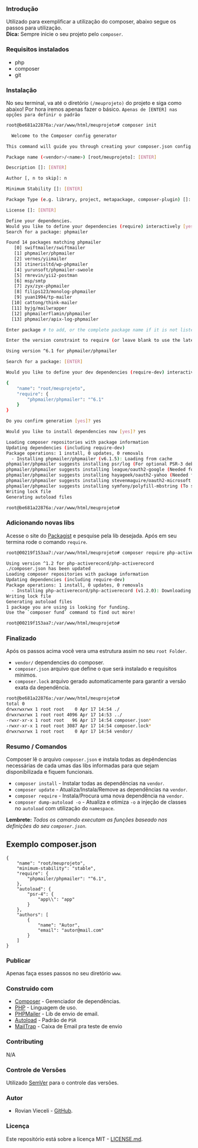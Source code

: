 ### Introdução
Utilizado para exemplificar a utilização do composer, abaixo segue os passos para utilização.<br/> **Dica:** Sempre inicie o seu projeto pelo `composer`.

### Requisitos instalados
* php
* composer
* git

### Instalação
No seu terminal, va até o diretório `(/meuprojeto)` do projeto e siga como abaixo! Por hora iremos apenas fazer o 
básico.
`Apenas de [ENTER] nas opções para definir o padrão`

````bash
root@be681a22876a:/var/www/html/meuprojeto# composer init

  Welcome to the Composer config generator

This command will guide you through creating your composer.json config.

Package name (<vendor>/<name>) [root/meuprojeto]: [ENTER]

Description []: [ENTER]

Author [, n to skip]: n

Minimum Stability []: [ENTER]

Package Type (e.g. library, project, metapackage, composer-plugin) []: [ENTER]

License []: [ENTER]

Define your dependencies.
Would you like to define your dependencies (require) interactively [yes]? yes
Search for a package: phpmailer

Found 14 packages matching phpmailer
   [0] swiftmailer/swiftmailer
   [1] phpmailer/phpmailer
   [2] vernes/yiimailer
   [3] itinerisltd/wp-phpmailer
   [4] yurunsoft/phpmailer-swoole
   [5] rmrevin/yii2-postman
   [6] msp/smtp
   [7] zyx/zyx-phpmailer
   [8] filips123/monolog-phpmailer
   [9] yuan1994/tp-mailer
  [10] cattong/think-mailer
  [11] byjg/mailwrapper
  [12] phpmailerflamin/phpmailer
  [13] phpmailer/apix-log-phpmailer

Enter package # to add, or the complete package name if it is not listed: 1

Enter the version constraint to require (or leave blank to use the latest version): [ENTER]

Using version ^6.1 for phpmailer/phpmailer

Search for a package: [ENTER]

Would you like to define your dev dependencies (require-dev) interactively [yes]? no

{
    "name": "root/meuprojeto",
    "require": {
        "phpmailer/phpmailer": "^6.1"
    }
}

Do you confirm generation [yes]? yes

Would you like to install dependencies now [yes]? yes

Loading composer repositories with package information
Updating dependencies (including require-dev)
Package operations: 1 install, 0 updates, 0 removals
  - Installing phpmailer/phpmailer (v6.1.5): Loading from cache
phpmailer/phpmailer suggests installing psr/log (For optional PSR-3 debug logging)
phpmailer/phpmailer suggests installing league/oauth2-google (Needed for Google XOAUTH2 authentication)
phpmailer/phpmailer suggests installing hayageek/oauth2-yahoo (Needed for Yahoo XOAUTH2 authentication)
phpmailer/phpmailer suggests installing stevenmaguire/oauth2-microsoft (Needed for Microsoft XOAUTH2 authentication)
phpmailer/phpmailer suggests installing symfony/polyfill-mbstring (To support UTF-8 if the Mbstring PHP extension is not enabled (^1.2))
Writing lock file
Generating autoload files

root@be681a22876a:/var/www/html/meuprojeto#
````

### Adicionando novas libs
Acesse o site do [Packagist](https://packagist.org/) e pesquise pela lib desejada. Após em seu termina rode o comando `require`.
````bash
root@00219f153aa7:/var/www/html/meuprojeto# composer require php-activerecord/php-activerecord

Using version ^1.2 for php-activerecord/php-activerecord
./composer.json has been updated
Loading composer repositories with package information
Updating dependencies (including require-dev)
Package operations: 1 install, 0 updates, 0 removals
  - Installing php-activerecord/php-activerecord (v1.2.0): Downloading (100%)
Writing lock file
Generating autoload files
1 package you are using is looking for funding.
Use the `composer fund` command to find out more!

root@00219f153aa7:/var/www/html/meuprojeto#
````

### Finalizado
Após os passos acima você vera uma estrutura assim no seu `root Folder`.

* `vendor/` dependencies do composer.
* `composer.json` arquivo que define o que será instalado e requisitos mínimos.
* `composer.lock` arquivo gerado automaticamente para garantir a versão exata da dependência.

````bash
root@be681a22876a:/var/www/html/meuprojeto#
total 0
drwxrwxrwx 1 root root    0 Apr 17 14:54 ./
drwxrwxrwx 1 root root 4096 Apr 17 14:53 ../
-rwxr-xr-x 1 root root   96 Apr 17 14:54 composer.json*
-rwxr-xr-x 1 root root 3087 Apr 17 14:54 composer.lock*
drwxrwxrwx 1 root root    0 Apr 17 14:54 vendor/
````

### Resumo / Comandos
Composer lê o arquivo `composer.json` e instala todas as depêndencias necessárias de cada umas das libs informadas para 
que sejam disponibilizada e fiquem funcionais.
* `composer install` - Instalar todas as dependências na `vendor`.
* `composer update` - Atualiza/Instala/Remove as dependências na `vendor`. 
* `composer require` - Instala/Procura uma nova dependência na `vendor`.
* `composer dump-autoload -o` - Atualiza e otimiza `-o` a injeção de classes no `autoload` com utilização do `namespace`.

**Lembrete:** *Todos os camando executam as funções baseado nas definições do seu `composer.json`.*

## Exemplo composer.json
````composer
{
    "name": "root/meuprojeto",
    "minimum-stability": "stable",
    "require": {
        "phpmailer/phpmailer": "^6.1",
    },
    "autoload": {
        "psr-4": {
            "app\\": "app"
        }
    },
    "authors": [
        {
            "name": "Autor",
            "email": "autor@mail.com"
        }
    ]
}
````

### Publicar
Apenas faça esses passos no seu diretório `www`.

### Construido com
* [Composer](https://getcomposer.org/) - Gerenciador de dependências.
* [PHP](https://php.net/) - Linguagem de uso.
* [PHPMailer](https://github.com/PHPMailer/PHPMailer) - Lib de envio de email.
* [Autoload](https://www.php-fig.org/) - Padrão de `PSR`
* [MailTrap](https://mailtrap.io/) - Caixa de Email pra teste de envio

### Contributing
N/A

### Controle de Versões
Utilizado [SemVer](http://semver.org/) para o controle das versões.

### Autor
* Rovian Vieceli - [GitHub](https://github.com/rovianvieceli).

### Licença
Este repositório está sobre a licença MIT - [LICENSE.md](LICENSE.md).